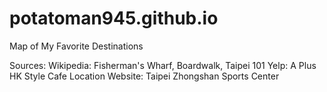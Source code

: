 # potatoman945.github.io

Map of My Favorite Destinations

Sources:
Wikipedia: Fisherman's Wharf, Boardwalk, Taipei 101
Yelp: A Plus HK Style Cafe
Location Website: Taipei Zhongshan Sports Center
